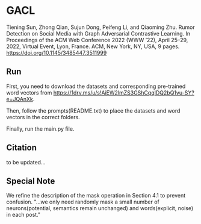 # GACL

Tiening Sun, Zhong Qian, Sujun Dong, Peifeng Li, and Qiaoming Zhu. Rumor Detection on Social Media with Graph Adversarial Contrastive Learning. In Proceedings of the ACM Web Conference 2022 (WWW ’22), April 25–29, 2022, Virtual Event, Lyon, France. ACM, New York, NY, USA, 9 pages. https://doi.org/10.1145/3485447.3511999


## Run

First, you need to download the datasets and corresponding pre-trained word vectors from https://1drv.ms/u/s!AiEW2lmZS3GShCqqIDQ2bQ1vu-SY?e=JQAnXk.

Then, follow the prompts(README.txt) to place the datasets and word vectors in the correct folders.

Finally, run the main.py file.

## Citation

to be updated...

## Special Note

We refine the description of the mask operation in Section 4.1 to prevent confusion.
"...we only need randomly mask a small number of neurons(potential, semantics remain unchanged) and words(explicit, noise) in each post."
